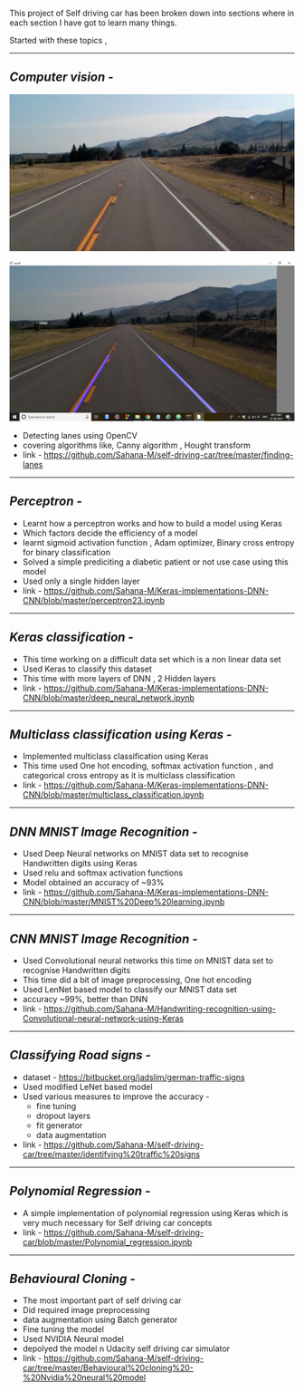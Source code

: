 This project of Self driving car has been broken down into sections where in each section I have got to learn many things.

Started with these topics ,
___
## *Computer vision -*

![Before](https://github.com/Sahana-M/Images/raw/master/test_image.jpg)

![After](https://github.com/Sahana-M/Images/raw/master/lane_detected.png)

- Detecting lanes using OpenCV
- covering algorithms like, Canny algorithm , Hought transform 
- link - https://github.com/Sahana-M/self-driving-car/tree/master/finding-lanes
___
## *Perceptron -*
- Learnt how a perceptron works and how to build a model using Keras
- Which factors decide the efficiency of a model
- learnt sigmoid activation function , Adam optimizer, Binary  cross entropy for binary classification
- Solved a simple prediciting a diabetic patient or not use case using this model 
- Used only a single hidden layer
- link - https://github.com/Sahana-M/Keras-implementations-DNN-CNN/blob/master/perceptron23.ipynb
___
## *Keras classification -* 
- This time working on a difficult data set which is a non linear data set
- Used Keras to classify this dataset
- This time with more layers of DNN , 2 Hidden layers
- link - https://github.com/Sahana-M/Keras-implementations-DNN-CNN/blob/master/deep_neural_network.ipynb
___
## *Multiclass classification using Keras -* 
- Implemented multiclass classification using Keras
- This time used One hot encoding, softmax activation function , and categorical cross entropy as it is multiclass classification
- link - https://github.com/Sahana-M/Keras-implementations-DNN-CNN/blob/master/multiclass_classification.ipynb
___
## *DNN MNIST Image Recognition -*
- Used Deep Neural networks on MNIST data set to recognise Handwritten digits using Keras
- Used relu and softmax activation functions
- Model obtained an accuracy of ~93%
- link - https://github.com/Sahana-M/Keras-implementations-DNN-CNN/blob/master/MNIST%20Deep%20learning.ipynb
___
## *CNN MNIST Image Recognition -*
- Used Convolutional neural networks this time on MNIST data set to recognise Handwritten digits
- This time did a bit of image preprocessing, One hot encoding
- Used LenNet based model to classify our MNIST data set
- accuracy ~99%, better than DNN
- link - https://github.com/Sahana-M/Handwriting-recognition-using-Convolutional-neural-network-using-Keras
___
## *Classifying Road signs -*
- dataset - https://bitbucket.org/jadslim/german-traffic-signs
- Used modified LeNet based model
- Used various measures to improve the accuracy -
  - fine tuning
  - dropout layers
  - fit generator
  - data augmentation
- link - https://github.com/Sahana-M/self-driving-car/tree/master/identifying%20traffic%20signs
___
## *Polynomial Regression -*
- A simple implementation of polynomial regression using Keras which is very much necessary for Self driving car concepts
- link - https://github.com/Sahana-M/self-driving-car/blob/master/Polynomial_regression.ipynb

___
## *Behavioural Cloning -* 
- The most important part of self driving car
- Did required image preprocessing
- data augmentation using Batch generator
- Fine tuning the model
- Used NVIDIA Neural model
- depolyed the model n Udacity self driving car simulator 
- link - https://github.com/Sahana-M/self-driving-car/tree/master/Behavioural%20cloning%20-%20Nvidia%20neural%20model




